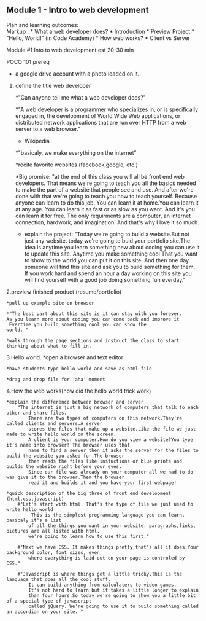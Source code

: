 ## Module 1 - Intro to web development ##

Plan and learning outcomes:    
 Markup : * What a web developer does?
          * Introduction
          * Preview Project
          * "Hello, World!" (in Code Academy)
          * How web works?
          * Client vs Server
     
    
Module #1	Into to web development		est 20-30 min

POCO 101 prereq 

* a google drive account with a photo loaded on it.

1. define the title web developer

	*"Can anyone tell me what a web developer does?"

	*"A web developer is a programmer who specializes in,
	 or is specifically engaged in, the development of World Wide Web applications,
	 or distributed network applications that are run over HTTP from a web server to a web browser."
	- Wikipedia

	*"basicaly, we make everything on the internet"

	*recite favorite websites (facebook,google, etc.)

	*Big promise: "at the end of this class you will all be front end web developers.
			That means we're going to teach you all the basics needed to make the part of 
			a website that people see and use.
			And after we're done with that we're going to teach you how to teach yourself.
			Because anyone can learn to do this job.
			You can learn it at home.You can learn it at any age. You can learn it as fast or as
			slow as you want. And it's you can learn it for free.
			The only requirments are a computer, an internet connection, hardwork, and imagination.
			And that's why I love it so much.
			 
	* explain the project: "Today we're going to build a website.But not just any website. today 
				we're going to buid your portfolio site.The idea is anytime you learn something new 
				about coding you can use it to update this site. Anytime you make something cool
				That you want to show to the world you can put it on this site. And then one
				day someone will find this site and ask you to build something for them. If 
				you work hard and spend an hour a day working on this site you will find yourself
				with a good job doing something fun everday."
 
2.preview finished product (resume/portfolio)

	*pull up example site on browser
	
	*"The best part about this site is it can stay with you forever.
	As you learn more about coding you can come back and improve it
	 Evertime you build something cool you can show the 
	world. "

	*walk through the page sections and instruct the class to start thinking about what to fill in.
 
3.Hello world.
	*open a browser and text editor

	*have students type hello world and save as html file

	*drag and drop file for 'aha' moment

4.How the web works(how did the hello world trick work)

	*explain the difference between browser and server
		"The internet is just a big network of computers that talk to each other and share files.
			There are two types of computers on this network.They're called clients and servers.A server
			stores the files that make up a website.Like the file we just made to write hello world on the screen.
			A client is your computer.How do you view a website?You type it's name into browser! The browser uses that
			name to find a server then it asks the server for the files to build the website you asked for.The browser
			then reads the files like instuctions or blue prints and builds the website right before your eyes.
			Since our file was already on your computer all we had to do was give it to the browser.Them the browser
			read it and builds it and you have your first webpage!

	*quick description of the big three of front end development (html,css,javascript)
		#"Let's start with html. That's the type of file we just used to write hello world
			 This is the simplest programming language you can learn. basicaly it's a list
			of all the things you want in your website. paragraphs,links, pictures are all listed with html. 
			we're going to learn how to use this first."

		#"Next we have CSS. It makes things pretty,that's all it does.Your background color, font sizes, even 
			where everything is laid out on your page is controled by CSS."

		#"Javascript is where things get a little tricky.This is the language that does all the cool stuff.
			It can build anything from calculaters to video games.
			It's not hard to learn but it takes a little longer to explain
			than four hours.So today we're going to show you a little bit of a special type of javascript 
			called jQuery. We're going to use it to build something called an accordian on your site. "

